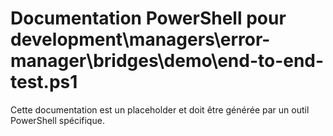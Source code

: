 # Documentation PowerShell pour development\managers\error-manager\bridges\demo\end-to-end-test.ps1

Cette documentation est un placeholder et doit être générée par un outil PowerShell spécifique.
